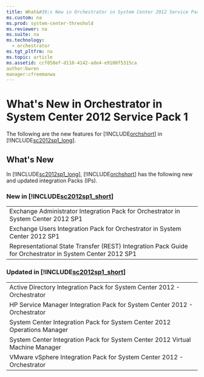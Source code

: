 ```yaml
---
title: What&#39;s New in Orchestrator in System Center 2012 Service Pack 1
ms.custom: na
ms.prod: system-center-threshold
ms.reviewer: na
ms.suite: na
ms.technology: 
  - orchestrator
ms.tgt_pltfrm: na
ms.topic: article
ms.assetid: ccf058ef-d118-4142-ade4-e9100f5315ca
author:bwren
manager:cfreemanwa
---
```

# What&#39;s New in Orchestrator in System Center 2012 Service Pack 1
The following are the new features for [!INCLUDE[orchshort](../../om/manage/includes/orchshort_md.md)] in [!INCLUDE[sc2012sp1_long](../../om/manage/includes/sc2012sp1_long_md.md)].  
  
## What's New  
In [!INCLUDE[sc2012sp1_long](../../om/manage/includes/sc2012sp1_long_md.md)], [!INCLUDE[orchshort](../../om/manage/includes/orchshort_md.md)] has the following new and updated integration Packs \(IPs\).  
  
### New in [!INCLUDE[sc2012sp1_short](../../om/manage/includes/sc2012sp1_short_md.md)]  
  
||  
|-|  
|Exchange Administrator Integration Pack for Orchestrator in System Center 2012 SP1|  
|Exchange Users Integration Pack for Orchestrator in System Center 2012 SP1|  
|Representational State Transfer \(REST\) Integration Pack Guide for Orchestrator in System Center 2012 SP1|  
  
### Updated in [!INCLUDE[sc2012sp1_short](../../om/manage/includes/sc2012sp1_short_md.md)]  
  
||  
|-|  
|Active Directory Integration Pack for System Center 2012 \- Orchestrator|  
|HP Service Manager Integration Pack for System Center 2012 \- Orchestrator|  
|System Center Integration Pack for System Center 2012 Operations Manager|  
|System Center Integration Pack for System Center 2012 Virtual Machine Manager|  
|VMware vSphere Integration Pack for System Center 2012 \- Orchestrator|  
  
